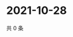 # 2021-10-28

共 0 条

<!-- BEGIN WEIBO -->
<!-- 最后更新时间 Thu Oct 28 2021 06:13:55 GMT+0800 (China Standard Time) -->

<!-- END WEIBO -->
